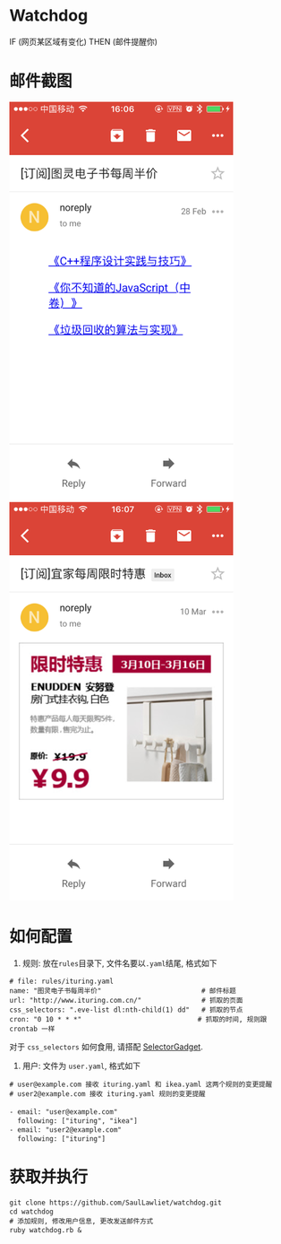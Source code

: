# Watchdog
IF (网页某区域有变化) THEN (邮件提醒你)

# 邮件截图
<img src="screenshots/ituring.png" width="400px" /> <img src="screenshots/ikea.png" width="400px" />

# 如何配置
1. 规则: 放在`rules`目录下, 文件名要以`.yaml`结尾, 格式如下
  ```
  # file: rules/ituring.yaml
  name: "图灵电子书每周半价"                         # 邮件标题
  url: "http://www.ituring.com.cn/"               # 抓取的页面
  css_selectors: ".eve-list dl:nth-child(1) dd"   # 抓取的节点
  cron: "0 10 * * *"                             # 抓取的时间, 规则跟 crontab 一样
  ```
  对于 `css_selectors` 如何食用, 请搭配
  [SelectorGadget](https://chrome.google.com/webstore/detail/selectorgadget/mhjhnkcfbdhnjickkkdbjoemdmbfginb).

1. 用户: 文件为 `user.yaml`, 格式如下
  ```
  # user@example.com 接收 ituring.yaml 和 ikea.yaml 这两个规则的变更提醒
  # user2@example.com 接收 ituring.yaml 规则的变更提醒

  - email: "user@example.com"
    following: ["ituring", "ikea"]
  - email: "user2@example.com"
    following: ["ituring"]
  ```

# 获取并执行
```
git clone https://github.com/SaulLawliet/watchdog.git
cd watchdog
# 添加规则, 修改用户信息, 更改发送邮件方式
ruby watchdog.rb &
```

